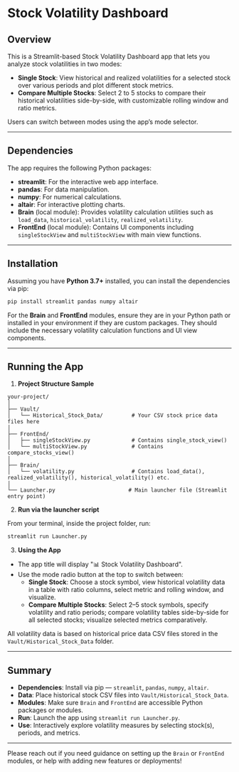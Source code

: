 # Stock Volatility Dashboard

## Overview

This is a Streamlit-based Stock Volatility Dashboard app that lets you analyze stock volatilities in two modes:

- **Single Stock**: View historical and realized volatilities for a selected stock over various periods and plot different stock metrics.
- **Compare Multiple Stocks**: Select 2 to 5 stocks to compare their historical volatilities side-by-side, with customizable rolling window and ratio metrics.

Users can switch between modes using the app’s mode selector.

---

## Dependencies

The app requires the following Python packages:

- **streamlit**: For the interactive web app interface.
- **pandas**: For data manipulation.
- **numpy**: For numerical calculations.
- **altair**: For interactive plotting charts.
- **Brain** (local module): Provides volatility calculation utilities such as `load_data`, `historical_volatility`, `realized_volatility`.
- **FrontEnd** (local module): Contains UI components including `singleStockView` and `multiStockView` with main view functions.

---

## Installation

Assuming you have **Python 3.7+** installed, you can install the dependencies via pip:

```bash
pip install streamlit pandas numpy altair
```

For the **Brain** and **FrontEnd** modules, ensure they are in your Python path or installed in your environment if they are custom packages. They should include the necessary volatility calculation functions and UI view components.

---

## Running the App

1. **Project Structure Sample**

```
your-project/
│
├── Vault/
│   └── Historical_Stock_Data/         # Your CSV stock price data files here
│
├── FrontEnd/
│   ├── singleStockView.py             # Contains single_stock_view()
│   └── multiStockView.py              # Contains compare_stocks_view()
│
├── Brain/
│   └── volatility.py                  # Contains load_data(), realized_volatility(), historical_volatility() etc.
│
└── Launcher.py                       # Main launcher file (Streamlit entry point)
```

2. **Run via the launcher script**

From your terminal, inside the project folder, run:

```bash
streamlit run Launcher.py
```

3. **Using the App**

- The app title will display "📊 Stock Volatility Dashboard".
- Use the mode radio button at the top to switch between:
  - **Single Stock**: Choose a stock symbol, view historical volatility data in a table with ratio columns, select metric and rolling window, and visualize.
  - **Compare Multiple Stocks**: Select 2–5 stock symbols, specify volatility and ratio periods; compare volatility tables side-by-side for all selected stocks; visualize selected metrics comparatively.

All volatility data is based on historical price data CSV files stored in the `Vault/Historical_Stock_Data` folder.

---

## Summary

- **Dependencies**: Install via pip — `streamlit`, `pandas`, `numpy`, `altair`.
- **Data**: Place historical stock CSV files into `Vault/Historical_Stock_Data`.
- **Modules**: Make sure `Brain` and `FrontEnd` are accessible Python packages or modules.
- **Run**: Launch the app using `streamlit run Launcher.py`.
- **Use**: Interactively explore volatility measures by selecting stock(s), periods, and metrics.

---

Please reach out if you need guidance on setting up the `Brain` or `FrontEnd` modules, or help with adding new features or deployments!
